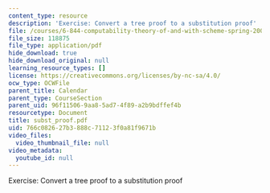 ```yaml
---
content_type: resource
description: 'Exercise: Convert a tree proof to a substitution proof'
file: /courses/6-844-computability-theory-of-and-with-scheme-spring-2003/766c082627b3888c71123f0a81f9671b_subst_proof.pdf
file_size: 118875
file_type: application/pdf
hide_download: true
hide_download_original: null
learning_resource_types: []
license: https://creativecommons.org/licenses/by-nc-sa/4.0/
ocw_type: OCWFile
parent_title: Calendar
parent_type: CourseSection
parent_uid: 96f11506-9aa8-5ad7-4f89-a2b9bdffef4b
resourcetype: Document
title: subst_proof.pdf
uid: 766c0826-27b3-888c-7112-3f0a81f9671b
video_files:
  video_thumbnail_file: null
video_metadata:
  youtube_id: null
---
```

Exercise: Convert a tree proof to a substitution proof